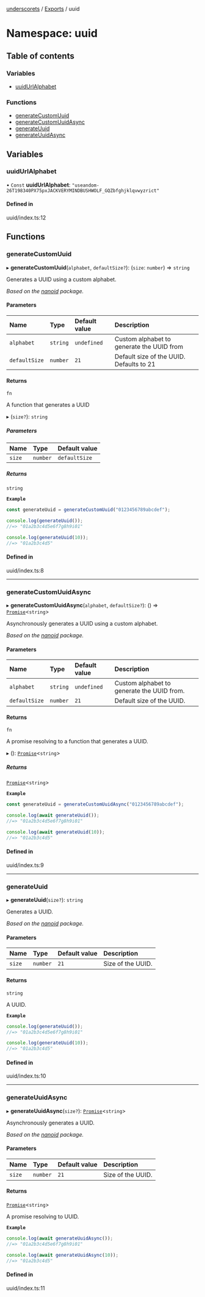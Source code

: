 [underscorets](../README.md) / [Exports](../modules.md) / uuid

# Namespace: uuid

## Table of contents

### Variables

- [uuidUrlAlphabet](uuid.md#uuidurlalphabet)

### Functions

- [generateCustomUuid](uuid.md#generatecustomuuid)
- [generateCustomUuidAsync](uuid.md#generatecustomuuidasync)
- [generateUuid](uuid.md#generateuuid)
- [generateUuidAsync](uuid.md#generateuuidasync)

## Variables

### uuidUrlAlphabet

• `Const` **uuidUrlAlphabet**: ``"useandom-26T198340PX75pxJACKVERYMINDBUSHWOLF_GQZbfghjklqvwyzrict"``

#### Defined in

uuid/index.ts:12

## Functions

### generateCustomUuid

▸ **generateCustomUuid**(`alphabet`, `defaultSize?`): (`size`: `number`) => `string`

Generates a UUID using a custom alphabet.

*Based on the [nanoid](https://github.com/ai/nanoid) package.*

#### Parameters

| Name | Type | Default value | Description |
| :------ | :------ | :------ | :------ |
| `alphabet` | `string` | `undefined` | Custom alphabet to generate the UUID from |
| `defaultSize` | `number` | `21` | Default size of the UUID. Defaults to 21 |

#### Returns

`fn`

A function that generates a UUID

▸ (`size?`): `string`

##### Parameters

| Name | Type | Default value |
| :------ | :------ | :------ |
| `size` | `number` | `defaultSize` |

##### Returns

`string`

**`Example`**

```ts
const generateUuid = generateCustomUuid("0123456789abcdef");

console.log(generateUuid());
//=> "01a2b3c4d5e6f7g8h9i01"

console.log(generateUuid(10));
//=> "01a2b3c4d5"
```

#### Defined in

uuid/index.ts:8

___

### generateCustomUuidAsync

▸ **generateCustomUuidAsync**(`alphabet`, `defaultSize?`): () => [`Promise`]( https://developer.mozilla.org/docs/Web/JavaScript/Reference/Global_Objects/Promise )\<`string`\>

Asynchronously generates a UUID using a custom alphabet.

*Based on the [nanoid](https://github.com/ai/nanoid) package.*

#### Parameters

| Name | Type | Default value | Description |
| :------ | :------ | :------ | :------ |
| `alphabet` | `string` | `undefined` | Custom alphabet to generate the UUID from. |
| `defaultSize` | `number` | `21` | Default size of the UUID. |

#### Returns

`fn`

A promise resolving to a function that generates a UUID.

▸ (): [`Promise`]( https://developer.mozilla.org/docs/Web/JavaScript/Reference/Global_Objects/Promise )\<`string`\>

##### Returns

[`Promise`]( https://developer.mozilla.org/docs/Web/JavaScript/Reference/Global_Objects/Promise )\<`string`\>

**`Example`**

```ts
const generateUuid = generateCustomUuidAsync("0123456789abcdef");

console.log(await generateUuid());
//=> "01a2b3c4d5e6f7g8h9i01"

console.log(await generateUuid(10));
//=> "01a2b3c4d5"
```

#### Defined in

uuid/index.ts:9

___

### generateUuid

▸ **generateUuid**(`size?`): `string`

Generates a UUID.

*Based on the [nanoid](https://github.com/ai/nanoid) package.*

#### Parameters

| Name | Type | Default value | Description |
| :------ | :------ | :------ | :------ |
| `size` | `number` | `21` | Size of the UUID. |

#### Returns

`string`

A UUID.

**`Example`**

```ts
console.log(generateUuid());
//=> "01a2b3c4d5e6f7g8h9i01"

console.log(generateUuid(10));
//=> "01a2b3c4d5"
```

#### Defined in

uuid/index.ts:10

___

### generateUuidAsync

▸ **generateUuidAsync**(`size?`): [`Promise`]( https://developer.mozilla.org/docs/Web/JavaScript/Reference/Global_Objects/Promise )\<`string`\>

Asynchronously generates a UUID.

*Based on the [nanoid](https://github.com/ai/nanoid) package.*

#### Parameters

| Name | Type | Default value | Description |
| :------ | :------ | :------ | :------ |
| `size` | `number` | `21` | Size of the UUID. |

#### Returns

[`Promise`]( https://developer.mozilla.org/docs/Web/JavaScript/Reference/Global_Objects/Promise )\<`string`\>

A promise resolving to UUID.

**`Example`**

```ts
console.log(await generateUuidAsync());
//=> "01a2b3c4d5e6f7g8h9i01"

console.log(await generateUuidAsync(10));
//=> "01a2b3c4d5"
```

#### Defined in

uuid/index.ts:11
